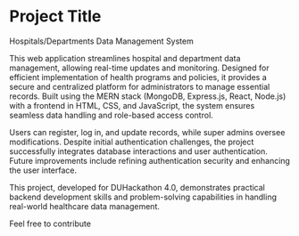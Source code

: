 
# Project Title
Hospitals/Departments Data Management System

This web application streamlines hospital and department data management, allowing real-time updates and monitoring. Designed for efficient implementation of health programs and policies, it provides a secure and centralized platform for administrators to manage essential records. Built using the MERN stack (MongoDB, Express.js, React, Node.js) with a frontend in HTML, CSS, and JavaScript, the system ensures seamless data handling and role-based access control.

Users can register, log in, and update records, while super admins oversee modifications. Despite initial authentication challenges, the project successfully integrates database interactions and user authentication. Future improvements include refining authentication security and enhancing the user interface.

This project, developed for DUHackathon 4.0, demonstrates practical backend development skills and problem-solving capabilities in handling real-world healthcare data management.


Feel free to contribute